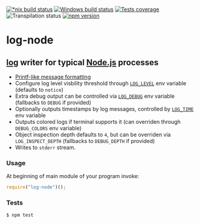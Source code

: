 [![*nix build status][nix-build-image]][nix-build-url]
[![Windows build status][win-build-image]][win-build-url]
[![Tests coverage][cov-image]][cov-url]
![Transpilation status][transpilation-image]
[![npm version][npm-image]][npm-url]

# log-node

## [log](https://github.com/medikoo/log/) writer for typical [Node.js](https://nodejs.org/) processes

- [Printf-like message formatting](https://github.com/medikoo/log#output-message-formatting)
- Configure log level visbility threshold through [`LOG_LEVEL`](https://github.com/medikoo/log#log_level) env variable (defaults to `notice`)
- Extra debug output can be controlled via [`LOG_DEBUG`](https://github.com/medikoo/log#log_debug) env variable (fallbacks to `DEBUG` if provided)
- Optionally outputs timestamps by log messages, controlled by [`LOG_TIME`](https://github.com/medikoo/log#log_time) env variable
- Outputs colored logs if terminal supports it (can overriden through `DEBUG_COLORS` env variable)
- Object inspection depth defaults to `4`, but can be overriden via `LOG_INSPECT_DEPTH` (fallbacks to `DEBUG_DEPTH` if provided)
- Writes to `stderr` stream.

### Usage

At beginning of main module of your program invoke:

```javascript
require("log-node")();
```

### Tests

    $ npm test

[nix-build-image]: https://semaphoreci.com/api/v1/medikoo-org/log-node/branches/master/shields_badge.svg
[nix-build-url]: https://semaphoreci.com/medikoo-org/log-node
[win-build-image]: https://ci.appveyor.com/api/projects/status/tqetc30h571osc2n?svg=true
[win-build-url]: https://ci.appveyor.com/project/medikoo/log-node
[cov-image]: https://img.shields.io/codecov/c/github/medikoo/log-node.svg
[cov-url]: https://codecov.io/gh/medikoo/log-node
[transpilation-image]: https://img.shields.io/badge/transpilation-free-brightgreen.svg
[npm-image]: https://img.shields.io/npm/v/log-node.svg
[npm-url]: https://www.npmjs.com/package/log-node
